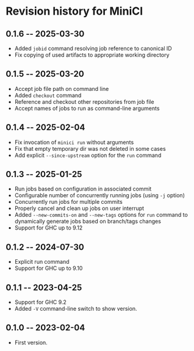 # Revision history for MiniCI

## 0.1.6 -- 2025-03-30

* Added `jobid` command resolving job reference to canonical ID
* Fix copying of used artifacts to appropriate working directory

## 0.1.5 -- 2025-03-20

* Accept job file path on command line
* Added `checkout` command
* Reference and checkout other repositories from job file
* Accept names of jobs to run as command-line arguments

## 0.1.4 -- 2025-02-04

* Fix invocation of `minici run` without arguments
* Fix that empty temporary dir was not deleted in some cases
* Add explicit `--since-upstream` option for the `run` command

## 0.1.3 -- 2025-01-25

* Run jobs based on configuration in associated commit
* Configurable number of concurrently running jobs (using `-j` option)
* Concurrently run jobs for multiple commits
* Properly cancel and clean up jobs on user interrupt
* Added `--new-commits-on` and `--new-tags` options for `run` command to dynamically generate jobs based on branch/tags changes
* Support for GHC up to 9.12

## 0.1.2 -- 2024-07-30

* Explicit run command
* Support for GHC up to 9.10

## 0.1.1 -- 2023-04-25

* Support for GHC 9.2
* Added `-V` command-line switch to show version.

## 0.1.0 -- 2023-02-04

* First version.
